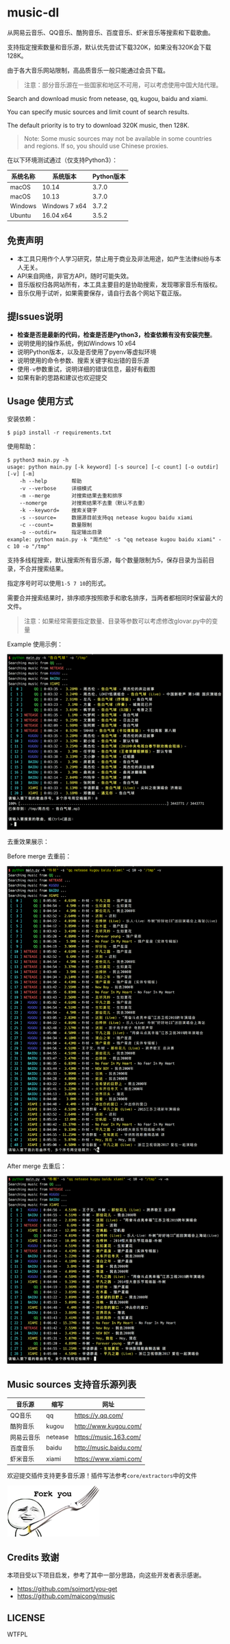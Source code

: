 # music-dl
从网易云音乐、QQ音乐、酷狗音乐、百度音乐、虾米音乐等搜索和下载歌曲。

支持指定搜索数量和音乐源，默认优先尝试下载320K，如果没有320K会下载128K。

由于各大音乐网站限制，高品质音乐一般只能通过会员下载。

> 注意：部分音乐源在一些国家和地区不可用，可以考虑使用中国大陆代理。
>

Search and download music from netease, qq, kugou, baidu and xiami.

You can specify music sources and limit count of search results. 

The default priority is to try to download 320K music, then 128K.

> Note: Some music sources may not be available in some countries and regions. If so, you should use Chinese proxies.

在以下环境测试通过（仅支持Python3）：

| 系统名称 | 系统版本      | Python版本 |
| -------- | ------------- | ---------- |
| macOS    | 10.14         | 3.7.0      |
| macOS    | 10.13         | 3.7.0      |
| Windows  | Windows 7 x64 | 3.7.2      |
| Ubuntu   | 16.04 x64     | 3.5.2      |

## 免责声明

- 本工具只用作个人学习研究，禁止用于商业及非法用途，如产生法律纠纷与本人无关。
- API来自网络，非官方API，随时可能失效。
- 音乐版权归各网站所有，本工具主要目的是协助搜索，发现哪家音乐有版权。
- 音乐仅用于试听，如果需要保存，请自行去各个网站下载正版。

## 提Issues说明

- **检查是否是最新的代码，检查是否是Python3，检查依赖有没有安装完整**。
- 说明使用的操作系统，例如Windows 10 x64
- 说明Python版本，以及是否使用了pyenv等虚拟环境
- 说明使用的命令参数、搜索关键字和出错的音乐源
- 使用`-v`参数重试，说明详细的错误信息，最好有截图
- 如果有新的思路和建议也欢迎提交

## Usage 使用方式

安装依赖：

```
$ pip3 install -r requirements.txt
```

使用帮助：

```
$ python3 main.py -h
usage: python main.py [-k keyword] [-s source] [-c count] [-o outdir] [-v] [-m]
	-h --help        帮助
	-v --verbose     详细模式
	-m --merge       对搜索结果去重和排序
	--nomerge        对搜索结果不去重（默认不去重）
	-k --keyword=    搜索关键字
	-s --source=     数据源目前支持qq netease kugou baidu xiami
	-c --count=      数量限制
	-o --outdir=     指定输出目录
example: python main.py -k "周杰伦" -s "qq netease kugou baidu xiami" -c 10 -o "/tmp"
```

支持多线程搜索，默认搜索所有音乐源，每个数量限制为5，保存目录为当前目录，不合并搜索结果。

指定序号时可以使用`1-5 7 10`的形式。

需要合并搜索结果时，排序顺序按照歌手和歌名排序，当两者都相同时保留最大的文件。

> 注意：如果经常需要指定数量、目录等参数可以考虑修改glovar.py中的变量

Example 使用示例：

![](./docs/preview.png)

去重效果展示：

Before merge 去重前：

![](./docs/normal.png)

After merge 去重后：

![](./docs/merge.png)

## Music sources 支持音乐源列表
| 音乐源     | 缩写    | 网址                    |
| ---------- | ------- | ----------------------- |
| QQ音乐     | qq      | <https://y.qq.com/>     |
| 酷狗音乐   | kugou   | <http://www.kugou.com/> |
| 网易云音乐 | netease | <https://music.163.com/>  |
| 百度音乐   | baidu   | <http://music.baidu.com/> |
| 虾米音乐   | xiami   | <https://www.xiami.com/>  |

欢迎提交插件支持更多音乐源！插件写法参考`core/extractors`中的文件

![](./docs/fork.png)

## Credits 致谢
本项目受以下项目启发，参考了其中一部分思路，向这些开发者表示感谢。
- <https://github.com/soimort/you-get>
- <https://github.com/maicong/music>

## LICENSE

WTFPL
